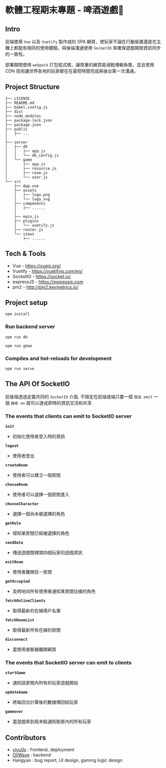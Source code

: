 # 軟體工程期末專題 - 啤酒遊戲🍺



## Intro

前端使用 `Vue` 以及 `Vuetify` 製作成的 SPA 網頁，使玩家不論在行動裝置還是在主機上都能有相同的使用體驗。與後端溝通使用 `SocketIO` 來確保遊戲期間資訊同步的一致性。

部署期間使用 `webpack` 打包程式碼，讓厚重的網頁能減輕傳輸負擔，並且使用 CDN 技術讓世界各地的玩家都在在最短時間完成與後台第一次溝通。

## Project Structure
```
├── LICENSE
├── README.md
├── babel.config.js
├── dist
├── node_modules
├── package-lock.json
├── package.json
├── public
│   ├── ...
│ 
├── server
│   ├── db
│   │   ├── app.js
│   │   └── db_config.js
│   └── game
│       ├── app.js
│       ├── resource.js
│       ├── room.js
│       └── user.js
└── src
    ├── App.vue
    ├── assets
    │   ├── logo.png
    │   └── logo.svg
    ├── components
    │   ├── ......
    │   
    ├── main.js
    ├── plugins
    │   └── vuetify.js
    ├── router.js
    └── views
        ├── ......

```

## Tech & Tools
- Vue - https://vuejs.org/
- Vuetify - https://vuetifyjs.com/en/
- SocketIO - https://socket.io/
- expressJS - https://expressjs.com
- pm2 - http://pm2.keymetrics.io/

## Project setup
`npm install`

### Run backend server
`npm run db`

`npm run gmae`
### Compiles and hot-reloads for development

`npm run serve`

## The API Of SocketIO

前後端透過定義共同的 `SocketIO` 介面, 不限定在前端或端只要一個 `發送 emit` 一個 `接收 on` 就可以達成即時的資訊交流和共享. 

### The events that clients can emit to SocketIO server

**`init`**

- 初始化使用者登入時的資訊

**`logout`**

- 使用者登出

**`createRoom`**

- 使用者可以建立一個房間

**`chooseRoom`**

- 使用者可以選擇一個房間進入

**`chooseCharacter`**

- 選擇一個尚未被選擇的角色

**`getRole`**

- 得知某房間已經被選擇的角色

**`sendData`**

- 傳送遊戲間裡頭四個玩家的遊戲資訊 

**`exitRoom`**

- 使用者離開任一房間

**`getOccupied`**

- 及時地向所有使用者通知某房間佔據的角色

**`fetchOnlineClients`**

- 取得最新的在線用戶名單

**`fetchRoomList`**

- 取得最新所有在線的房間

**`disconnect`**

- 當使用者斷線離開網頁


### The events that SocketIO server can emit to clients

**`startGame`**

- 通知該房間內所有的玩家遊戲開始

**`updateGame`**

- 將每回合計算後的數據傳回給玩家

**`gameover`**

- 當遊戲來到局末點通知剛房內的所有玩家

## Contributors
- [yiyu0x](https://github.com/yiyu0x) : frontend, deployment
- [OliWave](https://github.com/OliverWangWei) : backend
- Hangyan : bug report, UI design, gaming logic design
